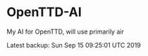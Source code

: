 # OpenTTD-AI
My AI for OpenTTD, will use primarily air

Latest backup: Sun Sep 15 09:25:01 UTC 2019
